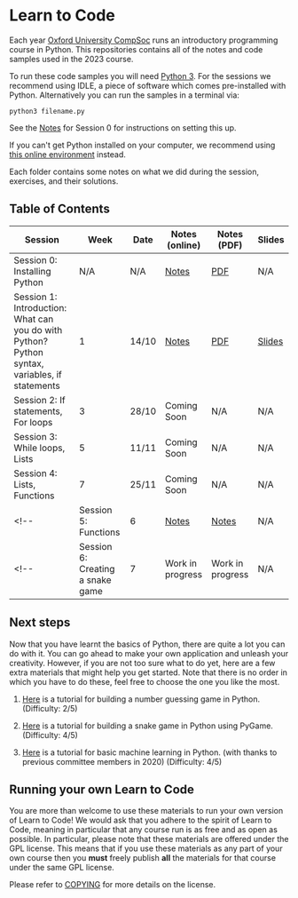 # Learn to Code

Each year [Oxford University CompSoc][compsoc] runs an introductory programming
course in Python. This repositories contains all of the notes and code samples used in the
2023 course.

To run these code samples you will need [Python 3][python]. For the sessions we recommend using IDLE, a piece of software which comes pre-installed with Python. Alternatively you can run the samples in a terminal via:

`python3 filename.py`

See the [Notes][s0notes] for Session 0 for instructions on setting this up. 

If you can't get Python installed on your computer, we recommend using [this
online environment][replit] instead.

Each folder contains some notes on what we did during the session, exercises,
and their solutions.

[compsoc]: https://ox.compsoc.net
[python]: https://python.org
[replit]: http://repl.it/languages/python3

## Table of Contents

| Session           | Week | Date | Notes (online)            |  Notes (PDF)            | Slides                |
| ----------------- | ---- | ---- | ----------------- | --------------------- | --------------------- |
| Session 0: Installing Python                                  | N/A  | N/A  | [Notes][s0notes]  | [PDF][s0pdf] | N/A |
| Session 1: Introduction: What can you do with Python? Python syntax, variables, if statements | 1    | 14/10  | [Notes][s1notes]  | [PDF][s1pdf]| [Slides][s1slides] |
| Session 2: If statements, For loops                | 3    | 28/10  | Coming Soon | N/A | N/A | <!-- | [Notes][s2notes]  | [PDF][s2pdf] | N/A | -->
| Session 3: While loops, Lists                                          | 5   | 11/11  | Coming Soon | N/A | N/A | <!--| [Notes][s3notes]  | [PDF][s3pdf]| N/A | -->
| Session 4: Lists, Functions                 | 7   | 25/11  | Coming Soon | N/A | N/A | <!--| [Notes][s4notes]  | [PDF][s4pdf] | N/A | -->
<!-- | Session 5: Functions         | 6    | [Notes][s5notes]  | [Notes][s5pdf] | N/A | -->
<!-- | Session 6: Creating a snake game   | 7    | Work in progress  | Work in progress | N/A | --> 

[s0notes]: https://github.com/oxcompsoc/learntocode/tree/master/session0/README.md
[s0pdf]: https://github.com/oxcompsoc/learntocode/tree/master/session0/Notes.pdf

[s1notes]: https://github.com/oxcompsoc/learntocode/tree/master/session1/README.md
[s1pdf]: https://github.com/oxcompsoc/learntocode/tree/master/session1/Notes.pdf
[s1slides]: https://github.com/oxcompsoc/learntocode/blob/master/session1/Slides.pdf
[s1video]: https://youtu.be/yAzp_pRXVPg

[s2notes]: https://github.com/oxcompsoc/learntocode/tree/master/session2/README.md
[s2pdf]: https://github.com/oxcompsoc/learntocode/tree/master/session2/Notes.pdf
[s2slides]: https://github.com/oxcompsoc/learntocode/blob/master/session2/slides.pdf
[s2video]: https://youtu.be/orWvOaR0p8E

[s3notes]: https://github.com/oxcompsoc/learntocode/tree/master/session3/README.md
[s3pdf]: https://github.com/oxcompsoc/learntocode/tree/master/session3/Notes.pdf
[s3slides]: https://github.com/oxcompsoc/learntocode/blob/master/session3/slides.pdf
[s3video]: https://www.youtube.com/watch?v=TU1aisio7IU

[s4notes]: https://github.com/oxcompsoc/learntocode/tree/master/session4/README.md
[s4pdf]: https://github.com/oxcompsoc/learntocode/tree/master/session4/Notes.pdf
[s4slides]: https://github.com/oxcompsoc/learntocode/blob/master/session4/slides.pdf
[s4video]: https://youtu.be/E-QXg8Gc-nU

[s5notes]: https://github.com/oxcompsoc/learntocode/tree/master/session5/README.md
[s5pdf]: https://github.com/oxcompsoc/learntocode/tree/master/session5/Notes.pdf
[s5slides]: https://github.com/oxcompsoc/learntocode/blob/master/session5/slides.pdf
[s5video]: https://youtu.be/uDT3xMpaCKY

[s6notes]: https://github.com/oxcompsoc/learntocode/tree/master/session6/README.md
[s6pdf]: https://github.com/oxcompsoc/learntocode/tree/master/session6/Notes.pdf
[s6slides]: https://github.com/oxcompsoc/learntocode/blob/master/session6/slides.pdf

## Next steps

Now that you have learnt the basics of Python, there are quite a lot you can do with it. You can go ahead to make your own application and unleash your creativity. However, if you are not too sure what to do yet, here are a few extra materials that might help you get started. Note that there is no order in which you have to do these, feel free to choose the one you like the most.

1. [Here][guessnotes] is a tutorial for building a number guessing game in Python. (Difficulty: 2/5)

[guessnotes]: https://github.com/oxcompsoc/learntocode/tree/master/guessthenumber

2. [Here][guessnotes] is a tutorial for building a snake game in Python using PyGame. (Difficulty: 4/5)

[snakenotes]: https://github.com/oxcompsoc/learntocode/tree/master/snake_game

3. [Here][mlnotes] is a tutorial for basic machine learning in Python. (with thanks to previous committee members in 2020) (Difficulty: 4/5)

[mlnotes]: https://github.com/oxcompsoc/learntocode/tree/master/machine_learning

## Running your own Learn to Code

You are more than welcome to use these materials to run your own version of Learn to Code! We would ask that you adhere to the spirit of Learn to Code, meaning in particular that any course run is as free and as open as possible. In particular, please note that these materials are offered under the GPL license. This means that if you use these materials as any part of your own course then you **must** freely publish **all** the materials for that course under the same GPL license.

Please refer to [COPYING][copying] for more details on the license.

[copying]: https://github.com/oxcompsoc/learntocode/tree/master/COPYING
